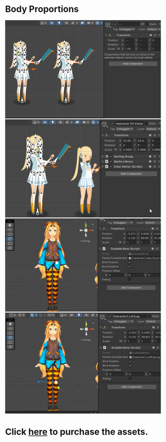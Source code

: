 # Body Proportions
[![BP](/assets/gif/Animation%202d%204.gif)](https://assetstore.unity.com/packages/slug/266535?aid=1101lqGVS)
[![BP](/assets/gif/Animation%202d%205.gif)](https://assetstore.unity.com/packages/slug/266535?aid=1101lqGVS)
[![BP](/assets/gif/Animation%203d%202.gif)](https://assetstore.unity.com/packages/slug/266535?aid=1101lqGVS)
[![BP](/assets/gif/Animation%203d%203.gif)](https://assetstore.unity.com/packages/slug/266535?aid=1101lqGVS)
# Click [here](https://assetstore.unity.com/packages/slug/266535?aid=1101lqGVS) to purchase the assets.
